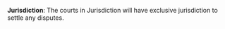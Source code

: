 **Jurisdiction**: The courts in Jurisdiction will have exclusive jurisdiction to settle any disputes. 
